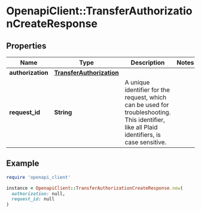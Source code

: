 # OpenapiClient::TransferAuthorizationCreateResponse

## Properties

| Name | Type | Description | Notes |
| ---- | ---- | ----------- | ----- |
| **authorization** | [**TransferAuthorization**](TransferAuthorization.md) |  |  |
| **request_id** | **String** | A unique identifier for the request, which can be used for troubleshooting. This identifier, like all Plaid identifiers, is case sensitive. |  |

## Example

```ruby
require 'openapi_client'

instance = OpenapiClient::TransferAuthorizationCreateResponse.new(
  authorization: null,
  request_id: null
)
```

